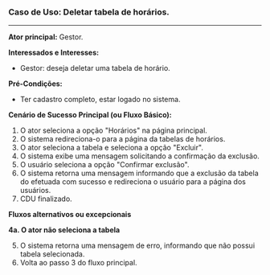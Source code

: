 ### Caso de Uso: Deletar tabela de horários.
---
**Ator principal:** Gestor.

**Interessados e Interesses:**
- Gestor: deseja deletar uma tabela de horário.

**Pré-Condições:**
- Ter cadastro completo, estar logado no sistema.

**Cenário de Sucesso Principal (ou Fluxo Básico):**

1. O ator seleciona a opção "Horários" na página principal.
2. O sistema redireciona-o para a página da tabelas de horários.
3. O ator seleciona a tabela e  seleciona a opção "Excluir".
4. O sistema exibe uma mensagem solicitando a confirmação da exclusão.
5. O usuário seleciona a opção "Confirmar exclusão".
6. O sistema retorna uma mensagem informando que a exclusão da tabela do efetuada com sucesso e redireciona o usuário para a página dos usuários.
7. CDU finalizado.

**Fluxos alternativos ou excepcionais**

**4a. O ator não seleciona a tabela**

5. O sistema retorna uma mensagem de erro, informando que não possui tabela selecionada.
6. Volta ao passo 3 do fluxo principal.